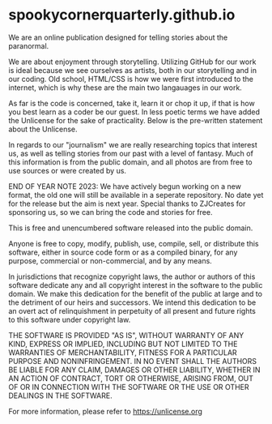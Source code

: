 # spookycornerquarterly.github.io
We are an online publication designed for telling stories about the paranormal.

We are about enjoyment through storytelling. Utilizing GitHub for our work is ideal because we see ourselves as artists, both in our storytelling and
in our coding. Old school, HTML/CSS is how we were first introduced to the internet, which is why these are the main two langauages in our work. 

As far is the code is concerned, take it, learn it or chop it up, if that is how you best learn as a coder be our guest. In less poetic terms we have added
the Unlicense for the sake of practicality. Below is the pre-written statement about the Unlicense.

In regards to our "journalism" we are really researching topics that interest us, as well as telling stories from our past with a level of fantasy. Much
of this information is from the public domain, and all photos are from free to use sources or were created by us. 

END OF YEAR NOTE 2023: We have actively begun working on a new format, the old one will still be available in a seperate repository. No date yet for the release but the aim is next year. Special thanks to ZJCreates for sponsoring us, so we can bring the code and stories for free.




This is free and unencumbered software released into the public domain.

Anyone is free to copy, modify, publish, use, compile, sell, or
distribute this software, either in source code form or as a compiled
binary, for any purpose, commercial or non-commercial, and by any
means.

In jurisdictions that recognize copyright laws, the author or authors
of this software dedicate any and all copyright interest in the
software to the public domain. We make this dedication for the benefit
of the public at large and to the detriment of our heirs and
successors. We intend this dedication to be an overt act of
relinquishment in perpetuity of all present and future rights to this
software under copyright law.

THE SOFTWARE IS PROVIDED "AS IS", WITHOUT WARRANTY OF ANY KIND,
EXPRESS OR IMPLIED, INCLUDING BUT NOT LIMITED TO THE WARRANTIES OF
MERCHANTABILITY, FITNESS FOR A PARTICULAR PURPOSE AND NONINFRINGEMENT.
IN NO EVENT SHALL THE AUTHORS BE LIABLE FOR ANY CLAIM, DAMAGES OR
OTHER LIABILITY, WHETHER IN AN ACTION OF CONTRACT, TORT OR OTHERWISE,
ARISING FROM, OUT OF OR IN CONNECTION WITH THE SOFTWARE OR THE USE OR
OTHER DEALINGS IN THE SOFTWARE.

For more information, please refer to <https://unlicense.org>
